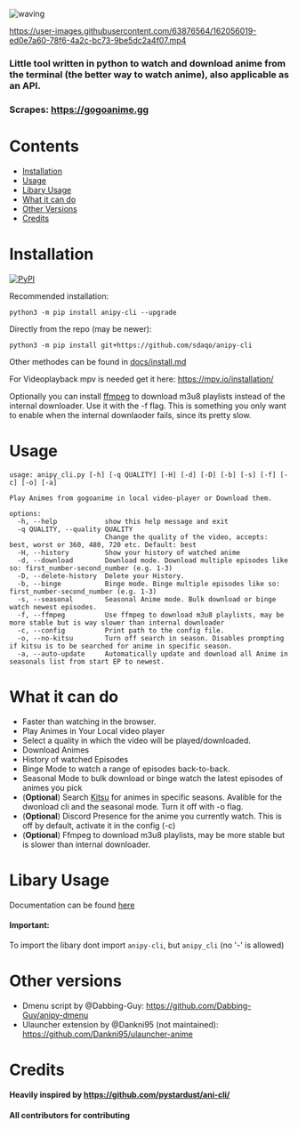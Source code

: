 


![waving](https://capsule-render.vercel.app/api?type=waving&height=200&text=sdaqo/anipy-cli&fontAlign=60&fontAlignY=40&color=021224&fontColor=b0b8b2&animation=fadeIn)


https://user-images.githubusercontent.com/63876564/162056019-ed0e7a60-78f6-4a2c-bc73-9be5dc2a4f07.mp4




### Little tool written in python to watch and download anime from the terminal (the better way to watch anime), also applicable as an API.
### Scrapes: https://gogoanime.gg

# Contents

- [Installation](#Installation)
- [Usage](#Usage)
- [Libary Usage](#libary-usage)
- [What it can do](#what-it-can-do)
- [Other Versions](#other-versions)
- [Credits](#Credits)



# Installation

<a href="https://pypi.org/project/anipy-cli/">![PyPI](https://img.shields.io/pypi/v/anipy-cli?style=for-the-badge)</a>

Recommended installation:

`python3 -m pip install anipy-cli --upgrade`

Directly from the repo (may be newer):

`python3 -m pip install git+https://github.com/sdaqo/anipy-cli`

Other methodes can be found in [docs/install.md](https://github.com/sdaqo/anipy-cli/blob/master/docs/install.md)

For Videoplayback mpv is needed get it here: https://mpv.io/installation/

Optionally you can install [ffmpeg](https://ffmpeg.org/download.html) to download m3u8 playlists instead of the internal downloader. Use it with the -f flag. This is something you only want to enable when the internal downlaoder fails, since its pretty slow.

# Usage  
```
usage: anipy_cli.py [-h] [-q QUALITY] [-H] [-d] [-D] [-b] [-s] [-f] [-c] [-o] [-a]

Play Animes from gogoanime in local video-player or Download them.

options:
  -h, --help            show this help message and exit
  -q QUALITY, --quality QUALITY
                        Change the quality of the video, accepts: best, worst or 360, 480, 720 etc. Default: best
  -H, --history         Show your history of watched anime
  -d, --download        Download mode. Download multiple episodes like so: first_number-second_number (e.g. 1-3)
  -D, --delete-history  Delete your History.
  -b, --binge           Binge mode. Binge multiple episodes like so: first_number-second_number (e.g. 1-3)
  -s, --seasonal        Seasonal Anime mode. Bulk download or binge watch newest episodes.
  -f, --ffmpeg          Use ffmpeg to download m3u8 playlists, may be more stable but is way slower than internal downloader
  -c, --config          Print path to the config file.
  -o, --no-kitsu        Turn off search in season. Disables prompting if kitsu is to be searched for anime in specific season.
  -a, --auto-update     Automatically update and download all Anime in seasonals list from start EP to newest.
```
# What it can do

- Faster than watching in the browser.
- Play Animes in Your Local video player
- Select a quality in which the video will be played/downloaded.
- Download Animes  
- History of watched Episodes
- Binge Mode to watch a range of episodes back-to-back.
- Seasonal Mode to bulk download or binge watch the latest episodes of animes you pick
- (**Optional**) Search [Kitsu](https://www.kitsu.io/) for animes in specific seasons. Avalible for the dwonload cli and the seasonal mode. Turn it off with -o flag.
- (**Optional**) Discord Presence for the anime you currently watch. This is off by default, activate it in the config (-c)
- (**Optional**) Ffmpeg to download m3u8 playlists, may be more stable but is slower than internal downloader.


# Libary Usage

Documentation can be found [here](https://github.com/sdaqo/anipy-cli/blob/master/docs/anipycli_as_lib.py)

#### Important:
To import the libary dont import `anipy-cli`, but `anipy_cli` (no '-' is allowed)

# Other versions
- Dmenu script by @Dabbing-Guy: https://github.com/Dabbing-Guy/anipy-dmenu 
- Ulauncher extension by @Dankni95 (not maintained): 
https://github.com/Dankni95/ulauncher-anime 


# Credits
#### Heavily inspired by https://github.com/pystardust/ani-cli/
#### All contributors for contributing
